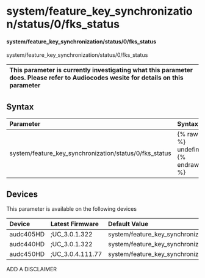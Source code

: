 ﻿---
description: system/feature_key_synchronization/status/0/fks_status
search: false
---

# system/feature_key_synchronization/status/0/fks_status

#### system/feature_key_synchronization/status/0/fks_status

system/feature_key_synchronization/status/0/fks_status


| This parameter is currently investigating what this parameter does. Please refer to Audiocodes wesite for details on this parameter | 
| :--- |

## Syntax
| Parameter | Syntax |
| :--- | :--- |
|system/feature_key_synchronization/status/0/fks_status | {% raw %} undefined {% endraw %}|

## Devices
This parameter is available on the following devices

| Device | Latest Firmware | Default Value |
|:---|:---|:---|
| audc405HD | ;UC_3.0.1.322 | system/feature_key_synchronization/status/0/fks_status=FKS_NONE 
| audc440HD | ;UC_3.0.1.322 | system/feature_key_synchronization/status/0/fks_status=FKS_NONE 
| audc450HD | ;UC_3.0.4.111.77 | system/feature_key_synchronization/status/0/fks_status=FKS_NONE 

ADD A DISCLAIMER
